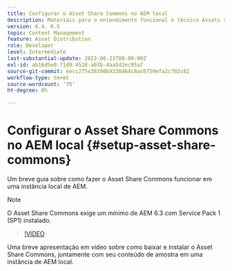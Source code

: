 ```yaml
---
title: Configurar o Asset Share Commons no AEM local
description: Materiais para o entendimento funcional e técnico Assets Share Commons
version: 6.4, 6.5
topic: Content Management
feature: Asset Distribution
role: Developer
level: Intermediate
last-substantial-update: 2022-06-21T00:00:00Z
exl-id: ab16d5e0-71d9-4518-a03b-4aa5d2ec95a7
source-git-commit: eecc275e38390b9330464c8ac0750efa2c702c82
workflow-type: tm+mt
source-wordcount: '75'
ht-degree: 0%

---
```


# Configurar o Asset Share Commons no AEM local {#setup-asset-share-commons}

Um breve guia sobre como fazer o Asset Share Commons funcionar em uma instância local de AEM.

>[!NOTE]
>
>O Asset Share Commons exige um mínimo de AEM 6.3 com Service Pack 1 (SP1) instalado.

>[!VIDEO](https://video.tv.adobe.com/v/20499?quality=12&learn=on)

Uma breve apresentação em vídeo sobre como baixar e instalar o Asset Share Commons, juntamente com seu conteúdo de amostra em uma instância de AEM local.
